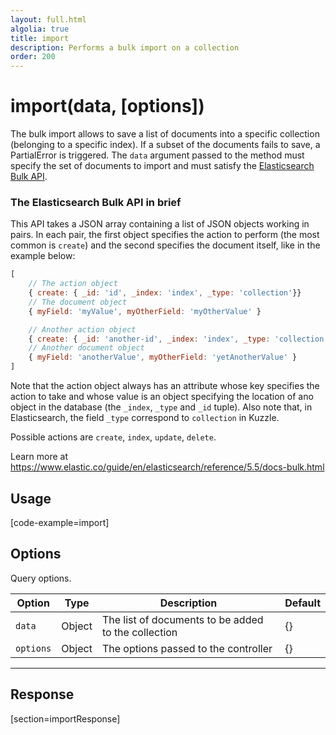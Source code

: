 ```yaml
---
layout: full.html
algolia: true
title: import
description: Performs a bulk import on a collection
order: 200
---
```


# import(data, [options])

The bulk import allows to save a list of documents into a specific collection (belonging to a specific index). If a subset of the documents fails to save, a PartialError is triggered. The `data` argument passed to the method must specify the set of documents to import and must satisfy the [Elasticsearch Bulk API](https://www.elastic.co/guide/en/elasticsearch/reference/5.5/docs-bulk.html).

### The Elasticsearch Bulk API in brief

This API takes a JSON array containing a list of JSON objects working in pairs. In each pair, the first object specifies the action to perform (the most common is `create`) and the second specifies the document itself, like in the example below:

```javascript
[
    // The action object
    { create: { _id: 'id', _index: 'index', _type: 'collection'}}
    // The document object
    { myField: 'myValue', myOtherField: 'myOtherValue' }

    // Another action object
    { create: { _id: 'another-id', _index: 'index', _type: 'collection'}}
    // Another document object
    { myField: 'anotherValue', myOtherField: 'yetAnotherValue' }
]
```

Note that the action object always has an attribute whose key specifies the action to take and whose value is an object specifying the location of ano object in the database (the `_index`, `_type` and `_id` tuple). Also note that, in Elasticsearch, the field `_type` correspond to `collection` in Kuzzle.

Possible actions are `create`, `index`, `update`, `delete`.

Learn more at https://www.elastic.co/guide/en/elasticsearch/reference/5.5/docs-bulk.html

## Usage

[code-example=import]

## Options

Query options.

| Option    | Type   | Description                                         | Default |
| --------- | ------ | --------------------------------------------------- | ------- |
| `data`    | Object | The list of documents to be added to the collection | {}      |
| `options` | Object | The options passed to the controller                | {}      |

---

## Response

[section=importResponse]
